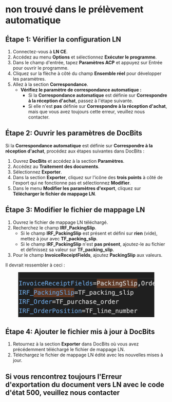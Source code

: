 # non trouvé dans le prélèvement automatique

## **Étape 1: Vérifier la configuration LN**

1. Connectez-vous à **LN CE**.
2. Accédez au menu **Options** et sélectionnez **Exécuter le programme**.
3. Dans le champ d'entrée, tapez **Paramètres ACP** et appuyez sur Entrée pour ouvrir le programme.
4. Cliquez sur la flèche à côté du champ **Ensemble réel** pour développer les paramètres.
5. Allez à la section **Correspondance**.
   * **Vérifiez le paramètre de correspondance automatique :**
     * Si la **Correspondance automatique** est définie sur **Correspondre à la réception d'achat**, passez à l'étape suivante.
     * Si elle n'est **pas** définie sur **Correspondre à la réception d'achat**, mais que vous avez toujours cette erreur, veuillez nous contacter.

## **Étape 2: Ouvrir les paramètres de DocBits**

Si la **Correspondance automatique** est définie sur **Correspondre à la réception d'achat**, procédez aux étapes suivantes dans DocBits :

1. Ouvrez **DocBits** et accédez à la section **Paramètres**.
2. Accédez au **Traitement des documents**.
3. Sélectionnez **Exporter**.
4. Dans la section **Exporter**, cliquez sur l'icône des **trois points** à côté de l'export qui ne fonctionne pas et sélectionnez **Modifier**.
5. Dans le menu **Modifier les paramètres d'export**, cliquez sur **Télécharger le fichier de mappage LN**.

## **Étape 3: Modifier le fichier de mappage LN**

1. Ouvrez le fichier de mappage LN téléchargé.
2. Recherchez le champ **IRF\_PackingSlip**.
   * Si le champ **IRF\_PackingSlip** est présent et défini sur **rien** (vide), mettez à jour avec **TF\_packing\_slip**.
   * Si le champ **IRF\_PackingSlip** n'est **pas présent**, ajoutez-le au fichier et définissez sa valeur sur **TF\_packing\_slip**.
3. Pour le champ **InvoiceReceiptFields**, ajoutez **PackingSlip** aux valeurs.

Il devrait ressembler à ceci :

<figure><img src="../../../../.gitbook/assets/PackingSlip.png" alt=""><figcaption></figcaption></figure>

## **Étape 4: Ajouter le fichier mis à jour à DocBits**

1. Retournez à la section **Exporter** dans DocBits où vous avez précédemment téléchargé le fichier de mappage LN.
2. Téléchargez le fichier de mappage LN édité avec les nouvelles mises à jour.

## Si vous rencontrez toujours l'**Erreur d'exportation du document vers LN** avec le code d'état **500**, veuillez nous contacter
